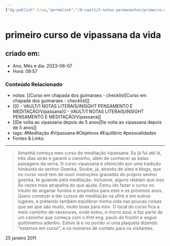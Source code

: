 ```yaml
---
{"dg-publish":true,"permalink":"/0-vault/2-notas-permanentes/primeiro-curso-de-vipassana-da-vida/","tags":["permanente","Meditação","Vipassana","Objetivos","Equilíbrio","pessoalidades"],"dgHomeLink":true,"dgShowLocalGraph":true,"dgShowFileTree":true,"dgEnableSearch":true,"noteIcon":""}
---
```


# primeiro curso de vipassana da vida

## criado em: 
-  Ano, Mês e dia: 2023-06-07
- Hora: 09:57

### Conteúdo Relacionado
- notas: [[Curso em chapada dos guimaraes - checklist\|Curso em chapada dos guimaraes - checklist]]
- [[0 - VAULT/1 NOTAS LITERAIS/INSIGHT PENSAMENTO E MEDITAÇÃO/Vipassana\|0 - VAULT/1 NOTAS LITERAIS/INSIGHT PENSAMENTO E MEDITAÇÃO/Vipassana]]
- [[De volta ao vipassana depois de 5 anos\|De volta ao vipassana depois de 5 anos]] 
- tags: #Meditação #Vipassana #Objetivos #Equilíbrio #pessoalidades 
- Fontes & Links: 
---

> Amanhã começa meu curso de meditação vipassana. Eu já fui até lá, três dias atrás e garanti o caminho, além de conhecer as belas paisagens da serra. O curso vipassana é oferecido por uma tradição hinduistá do senhor Goenka. Soube, já, através de sites e blogs, que no curso você tem de ouvir instruções gravadas do próprio senhor goenka, te guiando pela meditação. Inclusive, alguns relatam que isso
> Às vezes mais atrapalha do que ajuda.
> Estou ido fazer o curso no intuito de angariar fundos e propósitos para este e os próximos anos. Quero começar a dar cursos de meditação na ufmt e em outros lugares, e pretendo também equilibrar minha vida nas poucas coisas que sei que são muito, muito boas para mim.
> O local do curso fica a meio caminho de vassouras, onde estou, e morro azul, e faz parte de um caminho que começa com o ifmt eng. paulo de frontin e segue quilômetros adentro. Estive lá e no portão vi uma plaqueta dizendo "estamos em curso", e os numeros de contato para os visitantes.

25 janeiro 2011
